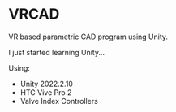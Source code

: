 # VRCAD
VR based parametric CAD program using Unity.

I just started learning Unity...

Using:
- Unity 2022.2.10
- HTC Vive Pro 2
- Valve Index Controllers
